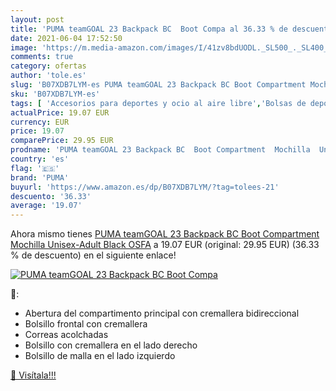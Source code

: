 ```yaml
---
layout: post
title: 'PUMA teamGOAL 23 Backpack BC  Boot Compa al 36.33 % de descuento'
date: 2021-06-04 17:52:50
image: 'https://m.media-amazon.com/images/I/41zv8bdUODL._SL500_._SL400_.jpg'
comments: true
category: ofertas
author: 'tole.es'
slug: 'B07XDB7LYM-es PUMA teamGOAL 23 Backpack BC Boot Compartment Mochilla...'
sku: 'B07XDB7LYM-es'
tags: [ 'Accesorios para deportes y ocio al aire libre','Bolsas de deporte','Bolsas de gimnasia','Bolsos de gimnasio','Deportes y aire libre','backpack','puma', ]
actualPrice: 19.07 EUR
currency: EUR
price: 19.07
comparePrice: 29.95 EUR
prodname: 'PUMA teamGOAL 23 Backpack BC  Boot Compartment  Mochilla  Unisex-Adult  Black  OSFA'
country: 'es'
flag: '🇪🇸'
brand: 'PUMA'
buyurl: 'https://www.amazon.es/dp/B07XDB7LYM/?tag=tolees-21'
descuento: '36.33'
average: '19.07'
---
```


Ahora mismo tienes [PUMA teamGOAL 23 Backpack BC  Boot Compartment  Mochilla  Unisex-Adult  Black  OSFA](https://www.amazon.es/dp/B07XDB7LYM/?tag=tolees-21) a 19.07 EUR (original: 29.95 EUR) (36.33 %  de descuento) en el siguiente enlace!

[![PUMA teamGOAL 23 Backpack BC  Boot Compa](https://m.media-amazon.com/images/I/41zv8bdUODL._SL500_._SL400_.jpg)](https://www.amazon.es/dp/B07XDB7LYM/?tag=tolees-21)

🔎:

- Abertura del compartimento principal con cremallera bidireccional
- Bolsillo frontal con cremallera
- Correas acolchadas
- Bolsillo con cremallera en el lado derecho
- Bolsillo de malla en el lado izquierdo

[🛒 Visítala!!!](https://www.amazon.es/dp/B07XDB7LYM/?tag=tolees-21)

